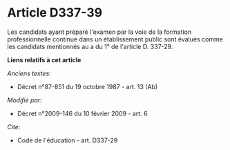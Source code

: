 # Article D337-39

Les candidats ayant préparé l'examen par la voie de la formation professionnelle continue dans un établissement public sont
évalués comme les candidats mentionnés au a du 1° de l'article D. 337-29.

**Liens relatifs à cet article**

_Anciens textes_:

  - Décret n°87-851 du 19 octobre 1987 - art. 13 (Ab)

_Modifié par_:

  - Décret n°2009-146 du 10 février 2009 - art. 6

_Cite_:

  - Code de l'éducation - art. D337-29
